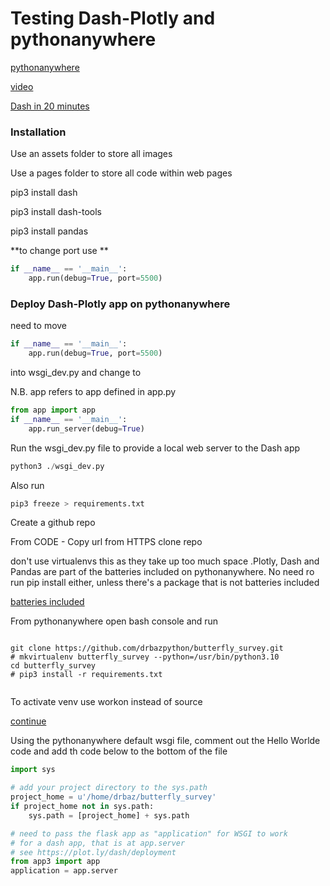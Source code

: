 # Testing Dash-Plotly and pythonanywhere

[pythonanywhere](https://www.pythonanywhere.com/user/drbaz/)

[video](https://youtu.be/Qx5eFVUdDxk?si=SmICBifVHmuIYyBv)

[Dash in 20 minutes](https://dash.plotly.com/tutorial)

### Installation

Use an assets folder to store all images

Use a pages folder to store all code within web pages

pip3 install dash

pip3 install dash-tools

pip3 install pandas

**to change port use **

```python
if __name__ == '__main__':
    app.run(debug=True, port=5500)
```

### Deploy Dash-Plotly app on pythonanywhere

need to move

```python
if __name__ == '__main__':
    app.run(debug=True, port=5500)
```

into wsgi_dev.py and change to

N.B. app refers to app defined in app.py

```python
from app import app
if __name__ == '__main__':
    app.run_server(debug=True)
```

Run the wsgi_dev.py file to provide a local web server to the Dash app

```python
python3 ./wsgi_dev.py
```

Also run

```python
pip3 freeze > requirements.txt
```

Create a github repo

From CODE  - Copy url from HTTPS clone repo

don't use virtualenvs this as they take up too much space .Plotly, Dash and Pandas are part of the batteries included on pythonanywhere. No need ro run pip install either, unless there's a package that is not batteries included

[batteries included](https://www.pythonanywhere.com/batteries_included/https:/)

From pythonanywhere open bash console and run

```shell

git clone https://github.com/drbazpython/butterfly_survey.git
# mkvirtualenv butterfly_survey --python=/usr/bin/python3.10 
cd butterfly_survey
# pip3 install -r requirements.txt


```

To activate venv use workon instead of source

[continue](https://youtu.be/9TDqcPgb4c8?si=y8B_tKy6hP068E_S&t=629https:/)

Using the pythonanywhere default wsgi file, comment out the Hello Worlde code and add th code below to the bottom of the file

```python
import sys

# add your project directory to the sys.path
project_home = u'/home/drbaz/butterfly_survey'
if project_home not in sys.path:
    sys.path = [project_home] + sys.path

# need to pass the flask app as "application" for WSGI to work
# for a dash app, that is at app.server
# see https://plot.ly/dash/deployment
from app3 import app
application = app.server
```
